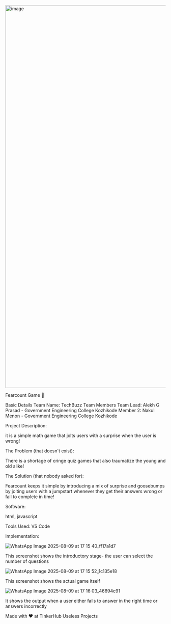 <img width="3188" height="1202" alt="image" src="https://github.com/user-attachments/assets/3513cd0a-1d36-4083-b7ae-d71abe7dc840" />

Fearcount Game 🎯

Basic Details
Team Name: TechBuzz
Team Members
Team Lead: Alekh G Prasad - Government Engineering College Kozhikode
Member 2: Nakul Menon - Government Engineering College Kozhikode

Project Description:

it is a simple math game that jolts users with a surprise when the user is wrong!

The Problem (that doesn't exist):

There is a shortage of cringe quiz games that also traumatize the young and old alike!

The Solution (that nobody asked for):

Fearcount keeps it simple by introducing a mix of surprise and goosebumps by jolting users with a jumpstart whenever they get their answers wrong or fail to complete in time!


Software:

html, javascript

Tools Used: VS Code

Implementation:

![WhatsApp Image 2025-08-09 at 17 15 40_ff17a1d7](https://github.com/user-attachments/assets/824a044f-6292-4114-8395-aefd1fc214b4)

This screenshot shows the introductory stage- the user can select the number of questions

![WhatsApp Image 2025-08-09 at 17 15 52_1c135e18](https://github.com/user-attachments/assets/fa222a8a-9e5d-449e-a808-c02a853b0384)

This screenshot shows the actual game itself

![WhatsApp Image 2025-08-09 at 17 16 03_46694c91](https://github.com/user-attachments/assets/64a84d2b-93e4-43e1-ac5f-bf584ac291f3)

It shows the output when a user either fails to answer in the right time or answers incorrectly



Made with ❤️ at TinkerHub Useless Projects
